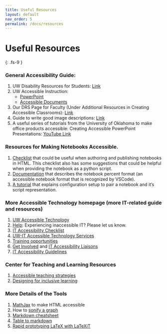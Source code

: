 ```yaml
---
title: Useful Resources
layout: default
nav_order: 5
permalink: /docs/resources
---
```


# Useful Resources
{: .fs-9 }

### General Accessibility Guide:
1. UW Disability Resources for Students: [Link](https://depts.washington.edu/uwdrs/)
2. UW Accessible Instruction: 
    * [PowerPoint](https://www.washington.edu/accessibility/documents/powerpoint/)
    * [Accessible Documents](https://www.washington.edu/accessibility/documents/)
3. Our DRS Page for Faculty (Under Additional Resources in Creating Accessible Classrooms): [Link](https://depts.washington.edu/uwdrs/faculty/supporting-students-with-disabilities/)
4. Guide to write good image descriptions: [Link](http://diagramcenter.org/table-of-contents-2.html)
5. A useful series of tutorials from the University of Oklahoma to make office products accessible: Creating Accessible PowerPoint Presentations: [YouTube Link](https://www.youtube.com/watch?v=yk0pvTeX5XA&ab_channel=UATechnologyAccessibility)

### Resources for Making Notebooks Accessible.
1. [Checklist](https://github.com/Iota-School/notebooks-for-all/blob/main/resources/event-hackathon/notebook-authoring-checklist.md) that could be useful when authoring and publishing notebooks in HTML. This checklist also has some suggestions that could be helpful when providing the notebook as a python script. 
2. [Documentation](https://jupytext.readthedocs.io/en/latest/formats-scripts.html) that describes the notebook percent format (an accessible notebook format that is recognized by VSCode).
3. [A tutorial](https://jupytext.readthedocs.io/en/latest/paired-notebooks.html) that explains configuration setup to pair a notebook and it’s script representation.

### More Accessible Technology homepage (more IT-related guide and resources)
1. [UW Accessible Technology](https://www.washington.edu/accessibility/accessible-technology/)
2. [Help](https://www.washington.edu/accesstech/help/): Experiencing inaccessible IT? Please let us know. 
3. [IT Accessibility Checklist](https://www.washington.edu/accesstech/checklist/)
4. [UW-IT Accessible Technology Services](https://www.washington.edu/accesstech/people/ats/)
5. [Training opportunities](https://www.washington.edu/accesstech/training/)
6. [Get Involved](https://www.washington.edu/accesstech/get-involved/) and [IT Accessibility Liaisons](https://www.washington.edu/accesstech/people/liaisons/)
7. [IT Accessibility Guidelines](https://www.washington.edu/accesstech/policy-resources/guidelines/)

### Center for Teaching and Learning Resources
1. [Accessible teaching strategies](https://teaching.washington.edu/inclusive-teaching/accessible-teaching-strategies/)
2. [Designing for inclusive learning](https://teaching.washington.edu/inclusive-teaching/universal-design-for-learning/)

### More Details of the Tools
1. [MathJax](https://www.mathjax.org/) to make HTML accessible
2. How to [sonify a graph](https://athersharif.me/documents/chi-2022-voxlens.pdf)
3. [Markdown cheatsheet](https://www.markdownguide.org/cheat-sheet/)
4. [Table to markdown](https://www.tablesgenerator.com/markdown_tables)
5. [Rapid prototyping LaTeX with LaTeXiT](https://www.chachatelier.fr/latexit/)


